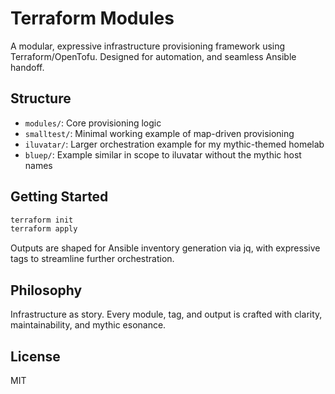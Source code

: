 # Terraform Modules

A modular, expressive infrastructure provisioning framework using Terraform/OpenTofu. Designed for automation, and seamless Ansible handoff.

## Structure

- `modules/`: Core provisioning logic
- `smalltest/`: Minimal working example of map-driven provisioning
- `iluvatar/`: Larger orchestration example for my mythic-themed homelab
- `bluep/`: Example similar in scope to iluvatar without the mythic host names 

## Getting Started

```bash
terraform init
terraform apply
```

Outputs are shaped for Ansible inventory generation via jq, with expressive tags to streamline further orchestration.

## Philosophy

Infrastructure as story. Every module, tag, and output is crafted with clarity, maintainability, and mythic esonance.

## License
MIT
